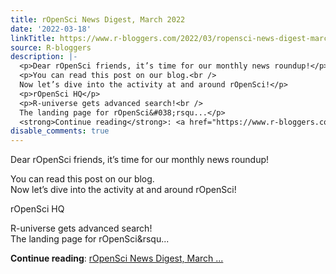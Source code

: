 ```yaml
---
title: rOpenSci News Digest, March 2022
date: '2022-03-18'
linkTitle: https://www.r-bloggers.com/2022/03/ropensci-news-digest-march-2022/
source: R-bloggers
description: |-
  <p>Dear rOpenSci friends, it’s time for our monthly news roundup!</p>
  <p>You can read this post on our blog.<br />
  Now let’s dive into the activity at and around rOpenSci!</p>
  <p>rOpenSci HQ</p>
  <p>R-universe gets advanced search!<br />
  The landing page for rOpenSci&#038;rsqu...</p>
  <strong>Continue reading</strong>: <a href="https://www.r-bloggers.com/2022/03/ropensci-news-digest-march-2022/">rOpenSci News Digest, March ...
disable_comments: true
---
```

<p>Dear rOpenSci friends, it’s time for our monthly news roundup!</p>
<p>You can read this post on our blog.<br />
Now let’s dive into the activity at and around rOpenSci!</p>
<p>rOpenSci HQ</p>
<p>R-universe gets advanced search!<br />
The landing page for rOpenSci&#038;rsqu...</p>
<strong>Continue reading</strong>: <a href="https://www.r-bloggers.com/2022/03/ropensci-news-digest-march-2022/">rOpenSci News Digest, March ...